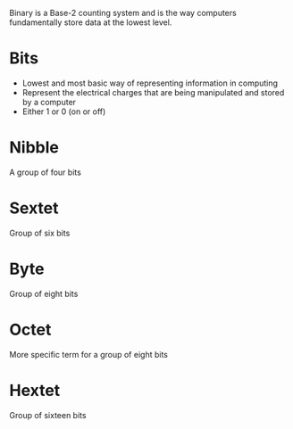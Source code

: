 Binary is a Base-2 counting system and is the way computers fundamentally store data at the lowest level.

# Bits
- Lowest and most basic way of representing information in computing
- Represent the electrical charges that are being manipulated and stored by a computer
- Either 1 or 0  (on or off)

# Nibble
A group of four bits

# Sextet
Group of six bits

# Byte
Group of eight bits

# Octet
More specific term for a group of eight bits

# Hextet
Group of sixteen bits